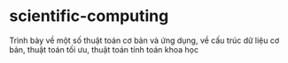 # scientific-computing
Trình bày về một số thuật toán cơ bản và ứng dụng, về cấu trúc dữ liệu cơ bản, thuật toán tối ưu, thuật toán tính toán khoa học 
